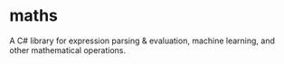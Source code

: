maths
=====

A C# library for expression parsing & evaluation, machine learning, and other mathematical operations.
